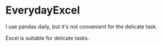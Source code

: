 # EverydayExcel

I use pandas daily, but it's not convenient for the delicate task.

Excel is suitable for delicate tasks. 

